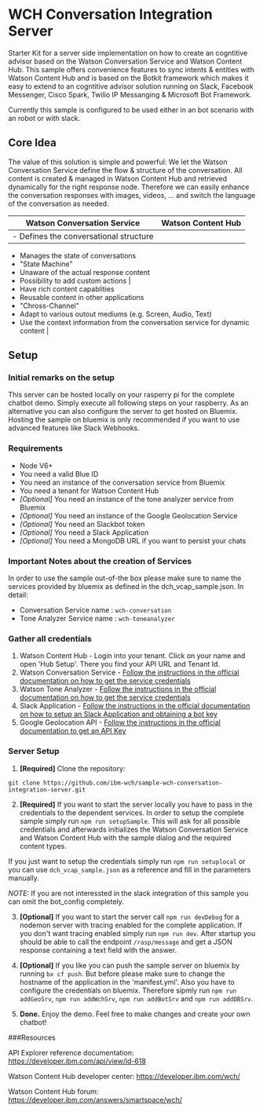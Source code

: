# WCH Conversation Integration Server

Starter Kit for a server side implementation on how to create an cogntitive advisor based on the Watson Conversation Service and Watson Content Hub. This sample offers convenience features to sync intents & entities with Watson Content Hub and is based on the Botkit framework which makes it easy to extend to an cogntitive advisor solution running on Slack, Facebook Messenger, Cisco Spark, Twilio IP Messanging & Microsoft Bot Framework.

Currently this sample is configured to be used either in an bot scenario with an robot or with slack.

## Core Idea
The value of this solution is simple and powerful: We let the Watson Conversation Service define the flow & structure of the conversation. All content is created & managed in Watson Content Hub and retrieved dynamically for the right response node. Therefore we can easily enhance the conversation responses with images, videos, ... and switch the language of the conversation as needed.

| Watson Conversation Service | Watson Content Hub |
|---|---|
|  - Defines the conversational structure
   - Manages the state of conversations
   - "State Machine"
   - Unaware of the actual response content
   - Possibility to add custom actions | 
   - Have rich content capablities
   - Reusable content in other applications
   - "Chross-Channel"
   - Adapt to various outout mediums (e.g. Screen, Audio, Text)
   - Use the context information from the conversation service for dynamic content  |

## Setup

### Initial remarks on the setup
This server can be hosted locally on your rasperry pi for the complete chatbot demo. Simply execute all following steps on your raspberry. As an alternative you can also configure the server to get hosted on Bluemix. Hosting the sample on bluemix is only recommended if you want to use advanced features like Slack Webhooks.

### Requirements
- Node V6+
- You need a valid Blue ID
- You need an instance of the conversation service from Bluemix
- You need a tenant for Watson Content Hub
- *[Optional]* You need an instance of the tone analyzer service from Bluemix
- *[Optional]* You need an instance of the Google Geolocation Service
- *[Optional]* You need an Slackbot token
- *[Optional]* You need a Slack Application
- *[Optional]* You need a MongoDB URL if you want to persist your chats

### Important Notes about the creation of Services
In order to use the sample out-of-the box please make sure to name the  services provided by bluemix as defined in the dch_vcap_sample.json. In detail:
- Conversation Service name : `wch-conversation`
- Tone Analyzer Service name : `wch-toneanalyzer`

### Gather all credentials
1. Watson Content Hub - Login into your tenant. Click on your name and open 'Hub Setup'. There you find your API URL and Tenant Id. 
2. Watson Conversation Service - [Follow the instructions in the official documentation on how to get the service credentials][bluemixapi]
3. Watson Tone Analyzer - [Follow the instructions in the official documentation on how to get the service credentials][bluemixapi]
4. Slack Application - [Follow the instructions in the official documentation on how to setup an Slack Application and obtaining a bot key][slackapi]
5. Google Geolocation API - [Follow the instructions in the official documentation to get an API Key][geoapi]

[bluemixapi]:https://www.ibm.com/watson/developercloud/doc/common/getting-started-credentials.html
[slackapi]:https://api.slack.com/slack-apps
[geoapi]:https://developers.google.com/maps/documentation/geolocation/get-api-key

### Server Setup
1. **[Required]** Clone the repository:
```
git clone https://github.com/ibm-wch/sample-wch-conversation-integration-server.git
```

2. **[Required]** If you want to start the server locally you have to pass in the credentials to the dependent services. In order to setup the complete sample simply run `npm run setupSample`. This will ask for all possible credentials and afterwards initializes the Watson Conversation Service and Watson Content Hub with the sample dialog and the required content types.
 
If you just want to setup the credentials simply run `npm run setuplocal` or you can use `dch_vcap_sample.json` as a reference and fill in the parameters manually.

*NOTE:* If you are not interessted in the slack integration of this sample you can omit the bot_config completely.

3. **[Optional]** If you want to start the server call `npm run devDebug` for a nodemon server with tracing enabled for the complete application. If you don't want tracing enabled simply run `npm run dev`. After startup you should be able to call the endpoint `/rasp/message` and get a JSON response containing a text field with the answer.

4. **[Optional]** If you like you can push the sample server on bluemix by running `bx cf push`. But before please make sure to change the hostname of the application in the 'manifest.yml'. Also you have to configure the credentials on bluemix. Therefore sipmly run `npm run addGeoSrv`, `npm run addWchSrv`, `npm run addBotSrv` and `npm run addDBSrv`.

5. **Done.** Enjoy the demo. Feel free to make changes and create your own chatbot!  

###Resources

API Explorer reference documentation: https://developer.ibm.com/api/view/id-618

Watson Content Hub developer center: https://developer.ibm.com/wch/

Watson Content Hub forum: https://developer.ibm.com/answers/smartspace/wch/
